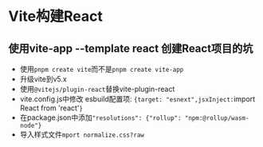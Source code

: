 # Vite构建React

## 使用vite-app --template react 创建React项目的坑

- 使用`pnpm create vite`而不是`pnpm create vite-app`
- 升级vite到v5.x
- 使用`@vitejs/plugin-react`替换vite-plugin-react
- vite.config.js中修改 esbuild配置项: `{target: "esnext",jsxInject:`import React from 'react'`}`
- 在package.json中添加`"resolutions": {"rollup": "npm:@rollup/wasm-node"}`
- 导入样式文件`mport normalize.css?raw`

